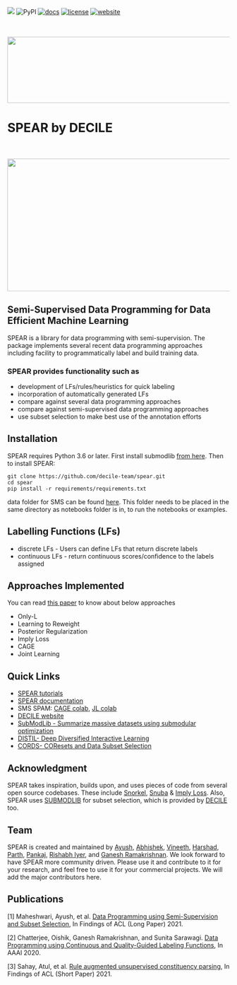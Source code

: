 
[![](https://tokei.rs/b1/github/decile-team/spear?category=code)](https://github.com/decile-team/spear)
![PyPI](https://img.shields.io/pypi/v/spear)
[![docs](https://readthedocs.org/projects/spear-decile/badge)](https://spear-decile.readthedocs.io/)
[![license](https://img.shields.io/badge/License-MIT-blue.svg)](https://github.com/decile-team/spear/blob/main/LICENSE.txt)
[![website](https://img.shields.io/badge/website-online-green)](https://decile.org/)

<p align="center">
    <br>
        &nbsp&nbsp&nbsp&nbsp&nbsp&nbsp&nbsp&nbsp&nbsp&nbsp&nbsp&nbsp
        <img src="https://github.com/decile-team/spear/blob/main/spear_logo_1.png" width="540" height="150"/>
    </br>
</p>

# SPEAR by DECILE

<p align="center">
    <br>
        &nbsp&nbsp&nbsp&nbsp&nbsp&nbsp&nbsp&nbsp&nbsp&nbsp&nbsp&nbsp
        <img src="https://github.com/decile-team/spear/blob/main/spear_pipeline.svg" width="1000" height="300" />
    </br>
</p>

## Semi-Supervised Data Programming for Data Efficient Machine Learning
SPEAR is a library for data programming with semi-supervision. The package implements several recent data programming approaches including facility to programmatically label and build training data.

### SPEAR provides functionality such as 
* development of LFs/rules/heuristics for quick labeling
* incorporation of automatically generated LFs
* compare against several data programming approaches
* compare against semi-supervised data programming approaches
* use subset selection to make best use of the annotation efforts

## Installation

SPEAR requires Python 3.6 or later. First install submodlib [from here](https://github.com/decile-team/submodlib#setup). Then to install SPEAR:

```git clone https://github.com/decile-team/spear.git```  
```cd spear```  
```pip install -r requirements/requirements.txt```  


data folder for SMS can be found [here](https://drive.google.com/file/d/11PnhtU-w01BrdNYYoeKUkJVLUiGqI6G1/view?usp=sharing). This folder needs to be placed in the same directory as notebooks folder is in, to run the notebooks or examples.

## Labelling Functions (LFs)
* discrete LFs - Users can define LFs that return discrete labels
* continuous LFs - return continuous scores/confidence to the labels assigned

## Approaches Implemented
You can read [this paper](https://arxiv.org/pdf/2008.09887.pdf) to know about below approaches
* Only-L 
* Learning to Reweight
* Posterior Regularization
* Imply Loss
* CAGE
* Joint Learning

## Quick Links
* [SPEAR tutorials](https://github.com/decile-team/spear/tree/main/notebooks)
* [SPEAR documentation](https://spear-decile.readthedocs.io/)
* SMS SPAM: [CAGE colab](https://colab.research.google.com/drive/1vec-Q-xO9wQtM3p_CZ7237gCq0xIR9b9?usp=sharing), [JL colab](https://colab.research.google.com/drive/1HqkqQ8ytWjP9on3du-vVB07IQvo8Li3W?usp=sharing)
* [DECILE website](https://decile.org)
* [SubModLib - Summarize massive datasets using submodular optimization](https://github.com/decile-team/submodlib)
* [DISTIL- Deep Diversified Interactive Learning](https://github.com/decile-team/distil)
* [CORDS- COResets and Data Subset Selection](https://github.com/decile-team/cords)

## Acknowledgment
SPEAR takes inspiration, builds upon, and uses pieces of code from several open source codebases. These include [Snorkel](https://github.com/snorkel-team/snorkel), [Snuba](https://github.com/HazyResearch/reef)  & [Imply Loss](https://github.com/awasthiabhijeet/Learning-From-Rules). Also, SPEAR uses [SUBMODLIB](https://github.com/decile-team/submodlib) for subset selection, which is provided by [DECILE](https://decile.org/) too.

## Team
SPEAR is created and maintained by [Ayush](https://www.cse.iitb.ac.in/~ayusham), [Abhishek]( https://www.cse.iitb.ac.in/~gsaiabhishek/), [Vineeth](https://www.cse.iitb.ac.in/~vineethdorna/), [Harshad](https://www.cse.iitb.ac.in/~harshadingole/), [Parth](https://www.cse.iitb.ac.in/~parthlaturia/), [Pankaj](https://www.linkedin.com/in/pankaj-singh-b000894a/), [Rishabh Iyer](https://www.rishiyer.com), and [Ganesh Ramakrishnan](https://www.cse.iitb.ac.in/~ganesh/). We look forward to have SPEAR more community driven. Please use it and contribute to it for your research, and feel free to use it for your commercial projects. We will add the major contributors here.

## Publications

[1] Maheshwari, Ayush, et al. [Data Programming using Semi-Supervision and Subset Selection](https://arxiv.org/abs/2008.09887), In Findings of ACL (Long Paper) 2021.

[2] Chatterjee, Oishik, Ganesh Ramakrishnan, and Sunita Sarawagi. [Data Programming using Continuous and Quality-Guided Labeling Functions](https://arxiv.org/abs/1911.09860), In AAAI 2020.

[3] Sahay, Atul, et al. [Rule augmented unsupervised constituency parsing](https://arxiv.org/abs/2105.10193), In Findings of ACL (Short Paper) 2021.
